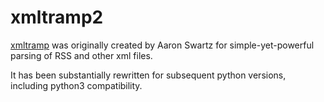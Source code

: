 xmltramp2
====

[xmltramp](http://www.aaronsw.com/2002/xmltramp/) was originally created by Aaron Swartz
for simple-yet-powerful parsing of RSS and other xml files.

It has been substantially rewritten for subsequent python versions,
including python3 compatibility.

